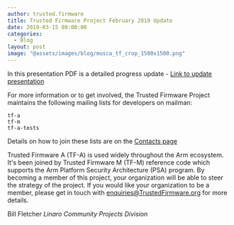 ```yaml
---
author: trusted.firmware
title: Trusted Firmware Project February 2019 Update
date: 2019-03-15 08:00:00
categories:
  - Blog
layout: post
image: "@assets/images/blog/musca_tf_crop_1500x1500.png"
---
```


In this presentation PDF is a detailed progress update - [Link to update presentation](/docs/TrustedFirmware-Update-February-2019.pdf)

For more information or to get involved, the Trusted Firmware Project maintains the following mailing lists for developers on mailman:

```
tf-a
tf-m
tf-a-tests
```

Details on how to join these lists are on the [Contacts page](https://www.trustedfirmware.org/contact/)

Trusted Firmware A (TF-A) is used widely throughout the Arm ecosystem. It's been joined by Trusted Firmware M (TF-M) reference code which supports the Arm Platform Security Architecture (PSA) program.
By becoming a member of this project, your organization will be able to steer the strategy of the project. If you would like your organization to be a member, please get in touch with enquiries@TrustedFirmware.org for more details.

Bill Fletcher
_Linaro Community Projects Division_
